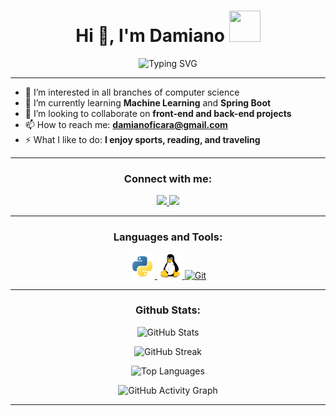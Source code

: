 <h1 align="center">Hi 👋, I'm Damiano <img height="50" width="50" src="https://emoji.gg/assets/emoji/7333-parrotdance.gif"></h1>

<p align="center">
  <img src="https://readme-typing-svg.demolab.com?font=Fira+Code&weight=500&size=22&pause=1000&center=true&vCenter=true&width=440&lines=Computer+Science+Enthusiast;Machine+Learning+Learner;Spring+Boot+Developer;Front-end+%26+Back-end+Collaborator;Passionate+About+Sports+%26+Traveling" alt="Typing SVG" />
</p>

---

- 👀 I’m interested in all branches of computer science
- 🌱 I’m currently learning **Machine Learning** and **Spring Boot**
- 👯 I’m looking to collaborate on **front-end and back-end projects**
- 📫 How to reach me: **[damianoficara@gmail.com](mailto:damianoficara@gmail.com)**
- ⚡ What I like to do: **I enjoy sports, reading, and traveling**

---

<h3 align="center">Connect with me:</h3>
<p align="center">
  <a href="https://www.linkedin.com/in/damiano-ficara-5ba1351b2/" target="_blank">
    <img src="https://img.shields.io/badge/LinkedIn-0077B5?style=for-the-badge&logo=linkedin&logoColor=white"/>
  </a>
  <a href="mailto:damianoficara@gmail.com" target="_blank">
    <img src="https://img.shields.io/badge/Gmail-D14836?style=for-the-badge&logo=gmail&logoColor=white"/>
  </a>
</p>

---

<h3 align="center">Languages and Tools:</h3>
<p align="center"> 
  <a href="https://www.python.org" target="_blank"> 
    <img src="https://raw.githubusercontent.com/devicons/devicon/master/icons/python/python-original.svg" alt="Python" width="40" height="40"/> 
  </a> 
  <a href="https://www.linux.org/" target="_blank"> 
    <img src="https://raw.githubusercontent.com/devicons/devicon/master/icons/linux/linux-original.svg" alt="Linux" width="40" height="40"/> 
  </a> 
  <a href="https://git-scm.com/" target="_blank"> 
    <img src="https://www.vectorlogo.zone/logos/git-scm/git-scm-icon.svg" alt="Git" width="40" height="40"/> 
  </a>
</p>

---

<h3 align="center">Github Stats:</h3>
<p align="center">
  <img src="https://github-readme-stats.vercel.app/api?username=dami013&show_icons=true&theme=radical" alt="GitHub Stats" />
</p>

<p align="center">
  <img src="https://github-readme-streak-stats.herokuapp.com/?user=dami013&theme=radical" alt="GitHub Streak" />
</p>

<p align="center">
  <img src="https://github-readme-stats.vercel.app/api/top-langs/?username=dami013&layout=compact&theme=radical" alt="Top Languages" />
</p>

<p align="center">
  <img src="https://activity-graph.herokuapp.com/graph?username=dami013&theme=github" alt="GitHub Activity Graph" />
</p>

---

<!--
**dami013/dami013** is a ✨ _special_ ✨ repository because its `README.md` (this file) appears on your GitHub profile.
You can click the Preview link to take a look at your changes.
-->

